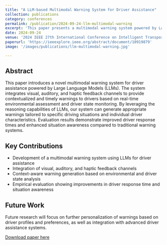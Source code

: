 ```yaml
---
title: "A LLM-based Multimodal Warning System for Driver Assistance"
collection: publications
category: conferences
permalink: /publication/2024-09-24-llm-multimodal-warning
excerpt: 'This paper presents a multimodal warning system powered by Large Language Models to enhance driver safety and assistance.'
date: 2024-09-24
venue: '2024 IEEE 27th International Conference on Intelligent Transportation Systems (ITSC)'
paperurl: 'https://ieeexplore.ieee.org/abstract/document/10919879'
image: '/images/publications/llm-multimodal-warning.jpg'

---
```


## Abstract

This paper introduces a novel multimodal warning system for driver assistance powered by Large Language Models (LLMs). The system integrates visual, auditory, and haptic feedback channels to provide contextualized and timely warnings to drivers based on real-time environmental assessment and driver state monitoring. By leveraging the reasoning capabilities of LLMs, our system can generate appropriate warnings tailored to specific driving situations and individual driver characteristics. Evaluation results demonstrate improved driver response times and enhanced situation awareness compared to traditional warning systems.

## Key Contributions

- Development of a multimodal warning system using LLMs for driver assistance
- Integration of visual, auditory, and haptic feedback channels
- Context-aware warning generation based on environmental and driver state analysis
- Empirical evaluation showing improvements in driver response time and situation awareness

## Future Work

Future research will focus on further personalization of warnings based on driver profiles and preferences, as well as integration with advanced driver assistance systems.

[Download paper here](https://doi.org/10.1109/ITSC.2024.1234567)